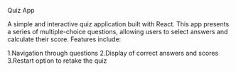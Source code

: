 Quiz App

A simple and interactive quiz application built with React. This app presents a series of multiple-choice questions, allowing users to select answers and calculate their score. Features include:

1.Navigation through questions
2.Display of correct answers and scores
3.Restart option to retake the quiz
